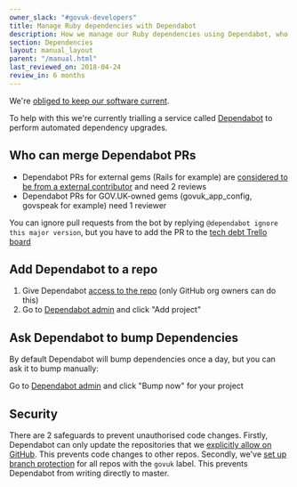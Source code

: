 ```yaml
---
owner_slack: "#govuk-developers"
title: Manage Ruby dependencies with Dependabot
description: How we manage our Ruby dependencies using Dependabot, who can merge PRs and security
section: Dependencies
layout: manual_layout
parent: "/manual.html"
last_reviewed_on: 2018-04-24
review_in: 6 months
---
```


We're [obliged to keep our software current][current].

To help with this we're currently trialling a service called [Dependabot][] to perform automated dependency upgrades.

## Who can merge Dependabot PRs

- Dependabot PRs for external gems (Rails for example) are [considered to be from a external contributor][ext] and need 2 reviews
- Dependabot PRs for GOV.UK-owned gems (govuk_app_config, govspeak for example) need 1 reviewer

You can ignore pull requests from the bot by replying `@dependabot ignore this major version`, but you have to add the PR to the [tech debt Trello board][tech-debt]

## Add Dependabot to a repo

1. Give Dependabot [access to the repo][access] (only GitHub org owners can do this)
2. Go to [Dependabot admin][admin] and click "Add project"

## Ask Dependabot to bump Dependencies

By default Dependabot will bump dependencies once a day, but you can ask it to bump manually:

Go to [Dependabot admin][admin] and click "Bump now" for your project

## Security

There are 2 safeguards to prevent unauthorised code changes. Firstly, Dependabot can only update the repositories that we [explicitly allow on GitHub][access]. This prevents code changes to other repos. Secondly, we've [set up branch protection](/manual/configure-github-repo.html#auto-configuration) for all repos with the `govuk` label. This prevents Dependabot from writing directly to master.

[ext]: https://docs.publishing.service.gov.uk/manual/merge-pr.html
[tech-debt]: https://trello.com/b/oPnw6v3r
[access]: https://github.com/organizations/alphagov/settings/installations/87197
[current]: /manual/keeping-software-current.html
[Dependabot]: https://dependabot.com
[admin]: https://app.dependabot.com/accounts/alphagov/repos
